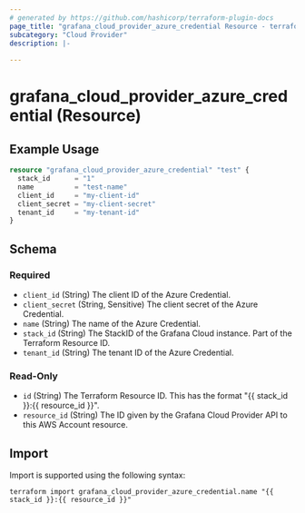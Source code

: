 ```yaml
---
# generated by https://github.com/hashicorp/terraform-plugin-docs
page_title: "grafana_cloud_provider_azure_credential Resource - terraform-provider-grafana"
subcategory: "Cloud Provider"
description: |-
  
---
```


# grafana_cloud_provider_azure_credential (Resource)



## Example Usage

```terraform
resource "grafana_cloud_provider_azure_credential" "test" {
  stack_id      = "1"
  name          = "test-name"
  client_id     = "my-client-id"
  client_secret = "my-client-secret"
  tenant_id     = "my-tenant-id"
}
```

<!-- schema generated by tfplugindocs -->
## Schema

### Required

- `client_id` (String) The client ID of the Azure Credential.
- `client_secret` (String, Sensitive) The client secret of the Azure Credential.
- `name` (String) The name of the Azure Credential.
- `stack_id` (String) The StackID of the Grafana Cloud instance. Part of the Terraform Resource ID.
- `tenant_id` (String) The tenant ID of the Azure Credential.

### Read-Only

- `id` (String) The Terraform Resource ID. This has the format "{{ stack_id }}:{{ resource_id }}".
- `resource_id` (String) The ID given by the Grafana Cloud Provider API to this AWS Account resource.

## Import

Import is supported using the following syntax:

```shell
terraform import grafana_cloud_provider_azure_credential.name "{{ stack_id }}:{{ resource_id }}"
```
